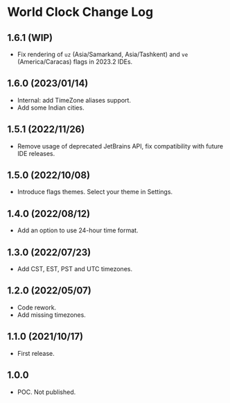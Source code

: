 # World Clock Change Log

## 1.6.1 (WIP)
* Fix rendering of `uz` (Asia/Samarkand, Asia/Tashkent) and `ve` (America/Caracas) flags in 2023.2 IDEs.

## 1.6.0 (2023/01/14)
* Internal: add TimeZone aliases support.
* Add some Indian cities.

## 1.5.1 (2022/11/26)
* Remove usage of deprecated JetBrains API, fix compatibility with future IDE releases.

## 1.5.0 (2022/10/08)
* Introduce flags themes. Select your theme in Settings.

## 1.4.0 (2022/08/12)
* Add an option to use 24-hour time format.

## 1.3.0 (2022/07/23)
* Add CST, EST, PST and UTC timezones.

## 1.2.0 (2022/05/07)
* Code rework.
* Add missing timezones.

## 1.1.0 (2021/10/17)
* First release.

## 1.0.0
* POC. Not published.
